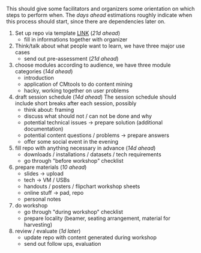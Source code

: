 This should give some facilitators and organizers some orientation on which steps to perform when. The *days ahead* estimations roughly indicate when this process should start, since there are dependencies later on.


1. Set up repo via template [LINK]() (*21d ahead*)
	- fill in informations together with organizer
2. Think/talk about what people want to learn, we have three major use cases
	- send out pre-assessment (*21d ahead*)
3. choose modules according to audience, we have three module categories (*14d ahead*)
	- introduction
	- application of CMtools to do content mining
	- hacky, working together on user problems
4. draft session schedule (*14d ahead*)
  The session schedule should include short breaks after each session, possibly
	- think about: framing
	- discuss what should not / can not be done and why
	- potential technical issues -> prepare solution (additional documentation)
	- potential content questions / problems -> prepare answers
	- offer some social event in the evening
5. fill repo with anything necessary in advance (*14d ahead*)
	- downloads / installations / datasets / tech requirements
	- go through "before workshop" checklist
6. prepare materials (*10 ahead*)
	- slides -> upload
	- tech -> VM / USBs
	- handouts / posters / flipchart workshop sheets
	- online stuff -> pad, repo
	- personal notes
7. do workshop
	-  go through "during workshop" checklist
	- prepare locality (beamer, seating arrangement, material for harvesting)
8. review / evaluate (*1d later*)
	- update repo with content generated during workshop
	- send out follow ups, evaluation
